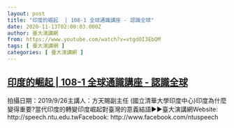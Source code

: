 ```yaml
---
layout: post
title: "印度的崛起  | 108-1 全球通識講座 - 認識全球"
date: 2020-11-13T02:00:03.000Z
author: 臺大演講網
from: https://www.youtube.com/watch?v=vtgdOI3EbQM
tags: [ 臺大演講網 ]
categories: [ 臺大演講網 ]
---
```

<!--1605232803000-->
[印度的崛起  | 108-1 全球通識講座 - 認識全球](https://www.youtube.com/watch?v=vtgdOI3EbQM)
------

<div>
拍攝日期：2019/9/26主講人：方天賜副主任 (國立清華大學印度中心)印度為什麼變得重要?當代印度的轉變印度崛起對臺灣的意義結語►►臺大演講網Website: http://speech.ntu.edu.twFacebook: http://www.facebook.com/ntuspeech
</div>
